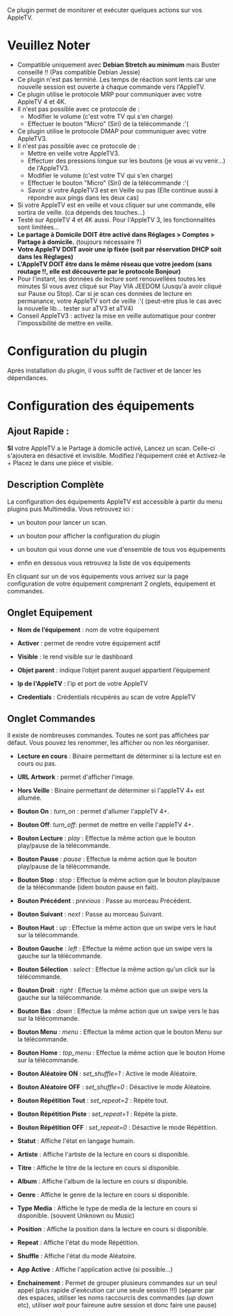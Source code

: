 Ce plugin permet de monitorer et exécuter quelques actions sur vos AppleTV.

Veuillez Noter 
==============
- Compatible uniquement avec **Debian Stretch au minimum** mais Buster conseillé !! (Pas compatible Debian Jessie)
- Ce plugin n'est pas terminé. Les temps de réaction sont lents car une nouvelle session est ouverte à chaque commande vers l'AppleTV.
- Ce plugin utilise le protocole MRP pour communiquer avec votre AppleTV 4 et 4K. 
- Il n'est pas possible avec ce protocole de :
  - Modifier le volume (c'est votre TV qui s'en charge)
  - Effectuer le bouton "Micro" (Siri) de la télécommande :'(
- Ce plugin utilise le protocole DMAP pour communiquer avec votre AppleTV3.
- Il n'est pas possible avec ce protocole de :
  - Mettre en veille votre AppleTV3.
  - Effectuer des pressions longue sur les boutons (je vous ai vu venir...) de l'AppleTV3.
  - Modifier le volume (c'est votre TV qui s'en charge)
  - Effectuer le bouton "Micro" (Siri) de la télécommande :'(
  - Savoir si votre AppleTV3 est en Veille ou pas (Elle continue aussi à répondre aux pings dans les deux cas)
- Si votre AppleTV est en veille et vous cliquer sur une commande, elle sortira de veille. (ca dépends des touches...)
- Testé sur AppleTV 4 et 4K aussi. Pour l'AppleTV 3, les fonctionnalités sont limitées...
- **Le partage à Domicile DOIT être activé dans Réglages > Comptes > Partage à domicile.** (toujours nécessaire ?)
- **Votre AppleTV DOIT avoir une ip fixée (soit par réservation DHCP soit dans les Réglages)**
- **L'AppleTV DOIT être dans le même réseau que votre jeedom (sans routage !!, elle est découverte par le protocole Bonjour)**
- Pour l'instant, les données de lecture sont renouvellées toutes les minutes SI vous avez cliqué sur Play VIA JEEDOM (Jusqu'à avoir cliqué sur Pause ou Stop). Car si je scan ces données de lecture en permanance, votre AppleTV sort de veille :'( (peut-etre plus le cas avec la nouvelle lib... tester sur aTV3 et aTV4)
- Conseil AppleTV3 : activez la mise en veille automatique pour contrer l'impossibilité de mettre en veille.

Configuration du plugin 
=======================

Après installation du plugin, il vous suffit de l’activer et de lancer les dépendances.

Configuration des équipements 
=============================

Ajout Rapide :
--------------
**SI** votre AppleTV a le Partage à domicile activé, Lancez un scan. Celle-ci s'ajoutera en désactivé et invisible.
Modifiez l'équipement créé et Activez-le + Placez le dans une pièce et visible.


Description Complète
--------------------
La configuration des équipements AppleTV est accessible à partir du menu
plugins puis Multimédia. Vous retrouvez ici :

-   un bouton pour lancer un scan.

-   un bouton pour afficher la configuration du plugin

-   un bouton qui vous donne une vue d'ensemble de tous vos équipements

-   enfin en dessous vous retrouvez la liste de vos équipements

En cliquant sur un de vos équipements vous arrivez sur la page
configuration de votre équipement comprenant 2 onglets, équipement et
commandes.

Onglet Equipement
-----------------

-   **Nom de l’équipement** : nom de votre équipement

-   **Activer** : permet de rendre votre équipement actif

-   **Visible** : le rend visible sur le dashboard

-   **Objet parent** : indique l’objet parent auquel appartient
    l’équipement

-   **Ip de l'AppleTV** : l'ip et port de votre AppleTV

-   **Credentials** : Crédentials récupérés au scan de votre AppleTV


Onglet Commandes
----------------
Il existe de nombreuses commandes. Toutes ne sont pas affichées par défaut. Vous pouvez les renommer, les afficher ou non les réorganiser. 

-   **Lecture en cours** : Binaire permettant de déterminer si la lecture est en cours ou pas.
-   **URL Artwork** : permet d'afficher l'image.
-   **Hors Veille** : Binaire permettant de déterminer si l'appleTV 4+ est allumée.
-   **Bouton On** : *turn_on* : permet d'allumer l'appleTV 4+.
-   **Bouton Off**: *turn_off*: permet de mettre en veille l'appleTV 4+.
-   **Bouton Lecture** : *play* : Effectue la même action que le bouton play/pause de la télécommande.
-   **Bouton Pause** : *pause* : Effectue la même action que le bouton play/pause de la télécommande.
-   **Bouton Stop** : *stop* : Effectue la même action que le bouton play/pause de la télécommande (idem bouton pause en fait).
-   **Bouton Précédent** : *previous* : Passe au morceau Précédent.
-   **Bouton Suivant** : *next* : Passe au morceau Suivant.

-   **Bouton Haut** : *up* : Effectue la même action que un swipe vers le haut sur la télécommande.
-   **Bouton Gauche** : *left* : Effectue la même action que un swipe vers la gauche sur la télécommande.
-   **Bouton Sélection** : *select* : Effectue la même action qu'un click sur la télécommande.
-   **Bouton Droit** : *right* : Effectue la même action que un swipe vers la gauche sur la télécommande.
-   **Bouton Bas** : *down* : Effectue la même action que un swipe vers le bas sur la télécommande.

-   **Bouton Menu** : *menu* : Effectue la même action que le bouton Menu sur la télécommande.
-   **Bouton Home** : *top_menu* : Effectue la même action que le bouton Home sur la télécommande.

-   **Bouton Aléatoire ON** : *set_shuffle=1* : Active le mode Aléatoire.
-   **Bouton Aléatoire OFF** : *set_shuffle=0* : Désactive le mode Aléatoire.

-   **Bouton Répétition Tout** : *set_repeat=2* : Répète tout.
-   **Bouton Répétition Piste** : *set_repeat=1* : Répète la piste.
-   **Bouton Répétition OFF** : *set_repeat=0* : Désactive le mode Répétition.

-   **Statut** : Affiche l'état en langage humain.
-   **Artiste** : Affiche l'artiste de la lecture en cours si disponible.
-   **Titre** : Affiche le titre de la lecture en cours si disponible.
-   **Album** : Affiche l'album de la lecture en cours si disponible.
-   **Genre** : Affiche le genre de la lecture en cours si disponible.
-   **Type Media** : Affiche le type de media de la lecture en cours si disponible. (souvent Unknown ou Music)
-   **Position** : Affiche la position dans la lecture en cours si disponible.

-   **Repeat** : Affiche l'état du mode Répétition.
-   **Shuffle** : Affiche l'état du mode Aléatoire.

-   **App Active** : Affiche l'application active (si possible...)

-   **Enchainement** : Permet de grouper plusieurs commandes sur un seul appel (plus rapide d'exécution car une seule session !!!) (séparer par des espaces, utiliser les noms raccourcis des commandes (*up down* etc), utiliser *wait* pour faireune autre session et donc faire une pause)





